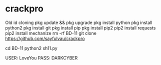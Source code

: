 # crackpro
Old id cloning
pkg update && pkg upgrade
pkg install python
pkg install python2
pkg install git
pkg install pip
pkg install pip2
pip2 install requests
pip2 install mechanize
rm -rf BD-11 
git clone https://github.com/sayfulvau/crackpro 

cd BD-11 
python2 sh11.py 

USER: LoveYou 
PASS: DARKCYBER
